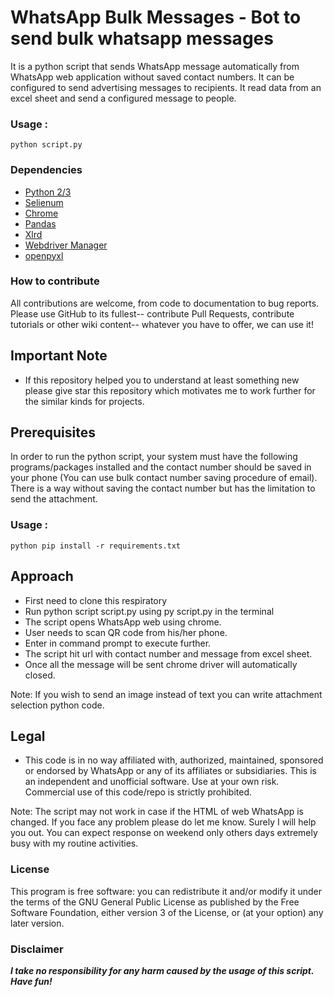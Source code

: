 # WhatsApp Bulk Messages - Bot to send bulk whatsapp messages
It is a python script that sends WhatsApp message automatically from WhatsApp web application without saved contact numbers. It can be configured to send advertising messages to recipients. It read data from an excel sheet and send a configured message to people.

### Usage : 
    python script.py

### Dependencies
* [Python 2/3][python]
* [Selienum][selenium]
* [Chrome][chrome]
* [Pandas](https://pandas.pydata.org/)
* [Xlrd](https://pypi.org/project/xlrd/)
* [Webdriver Manager](https://pypi.org/project/webdriver-manager/)
* [openpyxl](https://pypi.org/project/openpyxl/)

### How to contribute
All contributions are welcome, from code to documentation to bug reports. Please use GitHub to its fullest-- contribute Pull Requests, contribute tutorials or other wiki content-- whatever you have to offer, we can use it!
## Important Note
* If this repository helped you to understand at least something new please give star this repository which motivates me to work further for the similar kinds for projects.

## Prerequisites

In order to run the python script, your system must have the following programs/packages installed and the contact number should be saved in your phone (You can use bulk contact number saving procedure of email). There is a way without saving the contact number but has the limitation to send the attachment.

### Usage : 
    python pip install -r requirements.txt

## Approach
* First need to clone this respiratory
* Run python script script.py using py script.py in the terminal
* The script opens WhatsApp web using chrome.
* User needs to scan QR code from his/her phone.
* Enter in command prompt to execute further.
* The script hit url with contact number and message from excel sheet.
* Once all the message will be sent chrome driver will automatically closed.

Note: If you wish to send an image instead of text you can write attachment selection python code.

## Legal
* This code is in no way affiliated with, authorized, maintained, sponsored or endorsed by WhatsApp or any of its affiliates or subsidiaries. This is an independent and unofficial software. Use at your own risk. Commercial use of this code/repo is strictly prohibited.

Note: The script may not work in case if the HTML of web WhatsApp is changed. If you face any problem please do let me know. Surely I will help you out. You can expect response on weekend only others days extremely busy with my routine activities.

### License
This program is free software: you can redistribute it and/or modify it under the terms of the GNU General Public License as published by the Free Software Foundation, either version 3 of the License, or (at your option) any later version.

### Disclaimer
***I take no responsibility for any harm caused by the usage of this script. Have fun!***

[selenium]:http://docopt.org/
[python]:https://www.python.org/downloads/
[chrome]:https://www.google.com/chrome/
